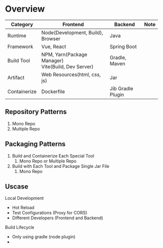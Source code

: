 # Overview

|Category|Frontend|Backend|Note|
|-|-|-|-|
|Runtime|Node(Development, Build), Browser|Java||
|Framework|Vue, React|Spring Boot||
|Build Tool|NPM, Yarn(Package Manager)<br>Vite(Build, Dev Server)|Gradle, Maven||
|Artifact|Web Resources(html, css, js)|Jar||
|Containerize|Dockerfile|Jib Gradle Plugin||

## Repository Patterns

1. Mono Repo
2. Multiple Repo
## Packaging Patterns

1. Build and Containerize Each Special Tool
	1. Mono Repo or Multiple Repo
2. Build with Each Tool and Package Single Jar File
	1. Mono Repo
## Uscase

Local Development
* Hot Reload
* Test Configurations (Proxy for CORS)
* Different Developers (Frontend and Backend)

Build Lifecycle
* Only using gradle (node plugin)
* 
